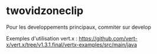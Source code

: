 twovidzoneclip
==============
Pour les developpements principaux, commiter sur develop

Exemples d'utilisation vert.x : https://github.com/vert-x/vert.x/tree/v1.3.1.final/vertx-examples/src/main/java
